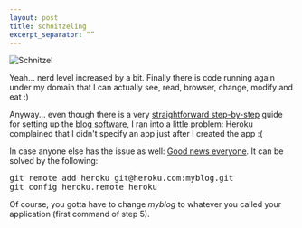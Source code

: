 ```yaml
---
layout: post
title: schnitzeling
excerpt_separator: “”
---
```

![Schnitzel](https://dl.dropbox.com/u/4255155/blog/schnitzeling.jpg "It made me stronger.")

Yeah... nerd level increased by a bit. Finally there is code running again under my domain that I can actually see, read, browser, change, modify and eat :)

Anyway... even though there is a very [straightforward step-by-step](http://schnitzelpress.org/manual/setup/) guide for setting up the [blog software](http://schnitzelpress.org/ "A Lean, Mean Blogging Machine"), I ran into a little problem: Heroku complained that I didn't specify an app just after I created the app :(

In case anyone else has the issue as well: [Good news everyone](http://www.youtube.com/watch?v=1D1cap6yETA). It can be solved by the following:
<pre>
git remote add heroku git@heroku.com:myblog.git
git config heroku.remote heroku
</pre>

Of course, you gotta have to change *myblog* to whatever you called your application (first command of step 5).